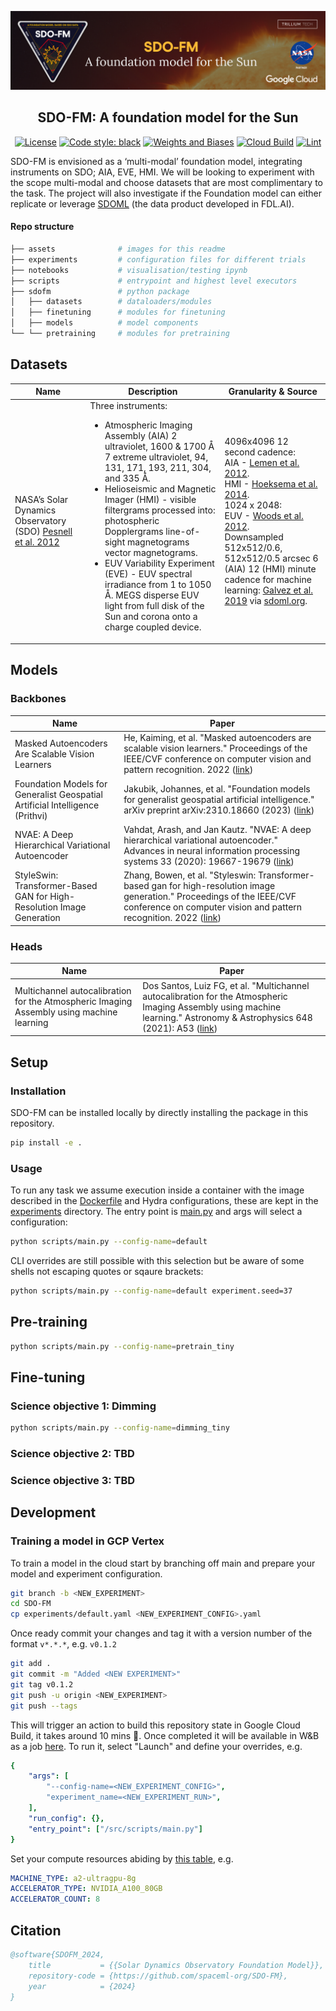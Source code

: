 [![SDOFM-Banner](assets/SDO-FM_Banner.png)](https://black.readthedocs.io/en/stable/)
<h2 align="center">SDO-FM: A foundation model for the Sun</h2>


<p align="center">
<a href="https://github.com/psf/black/blob/main/LICENSE"><img alt="License" src="https://img.shields.io/badge/licence-Anne%3F-8A2BE2.svg"></a>
<a href="https://github.com/psf/black"><img alt="Code style: black" src="https://img.shields.io/badge/code%20style-black-000000.svg"></a>
<a href="https://wandb.ai/fdlx/sdofm/"><img alt="Weights and Biases" src="https://img.shields.io/badge/Weights_&_Biases-FFCC33?style=flat&logo=WeightsAndBiases&logoColor=black"></a>
<a href="https://console.cloud.google.com/cloud-build/builds?project=sdo-fm-2024"><img alt="Cloud Build" src="https://img.shields.io/badge/cloud_build-blue.svg"></a>
<a href="https://github.com/spaceml-org/SDO-FM/actions/workflows/black.yml"><img alt="Lint" src="https://github.com/spaceml-org/SDO-FM/actions/workflows/black.yml/badge.svg?branch=main"></a>
</p>

SDO-FM is envisioned as a ‘multi-modal’ foundation model, integrating instruments on SDO; AIA, EVE, HMI. We will be looking to experiment with the scope multi-modal and choose datasets that are most complimentary to the task. The project will also investigate if the Foundation model can either replicate or leverage [SDOML](https://sdoml.org) (the data product developed in FDL.AI). 

#### Repo structure
```bash
├── assets              # images for this readme
├── experiments         # configuration files for different trials 
├── notebooks           # visualisation/testing ipynb
├── scripts             # entrypoint and highest level executors
├── sdofm               # python package
│   ├── datasets        # dataloaders/modules
│   ├── finetuning      # modules for finetuning
│   ├── models          # model components 
└── └── pretraining     # modules for pretraining
```

## Datasets

| Name 	| Description 	| Granularity & Source 	|
|---	|---	|---	|
|  NASA’s Solar Dynamics Observatory (SDO) [Pesnell et al. 2012](https://ui.adsabs.harvard.edu/link_gateway/2012SoPh..275....3P/doi:10.1007/s11207-011-9841-3)  | Three instruments:<br><ul><li>Atmospheric Imaging Assembly (AIA) 2 ultraviolet, 1600 & 1700 Å 7 extreme ultraviolet, 94, 131, 171, 193, 211, 304, and 335 Å.</li><li>Helioseismic and Magnetic Imager (HMI) - visible filtergrams processed into: photospheric Dopplergrams line-of-sight magnetograms vector magnetograms.</li><li>EUV Variability Experiment (EVE) - EUV spectral irradiance from 1 to 1050 Å. MEGS disperse EUV light from full disk of the Sun and corona onto a charge coupled device.</li></ul> | 4096x4096 12 second cadence:<br>AIA - [Lemen et al. 2012](https://ui.adsabs.harvard.edu/link_gateway/2012SoPh..275...17L/doi:10.1007/s11207-011-9776-8).<br>HMI - [Hoeksema et al. 2014](https://ui.adsabs.harvard.edu/link_gateway/2014SoPh..289.3483H/doi:10.1007/s11207-014-0516-8).<br>1024 x 2048: <br>EUV - [Woods et al. 2012](https://ui.adsabs.harvard.edu/link_gateway/2012SoPh..275..115W/doi:10.1007/s11207-009-9487-6).<br>Downsampled 512x512/0.6, 512x512/0.5 arcsec 6 (AIA) 12 (HMI) minute cadence for machine learning: [Galvez et al. 2019](https://iopscience.iop.org/article/10.3847/1538-4365/ab1005) via [sdoml.org](sdoml.org). |

## Models
### Backbones
| Name 	| Paper	|
|---	|---	|
| Masked Autoencoders Are Scalable Vision Learners 	| He, Kaiming, et al. "Masked autoencoders are scalable vision learners." Proceedings of the IEEE/CVF conference on computer vision and pattern recognition. 2022 ([link](https://openaccess.thecvf.com/content/CVPR2022/papers/He_Masked_Autoencoders_Are_Scalable_Vision_Learners_CVPR_2022_paper.pdf))	|
| Foundation Models for Generalist Geospatial Artificial Intelligence (Prithvi) 	| Jakubik, Johannes, et al. "Foundation models for generalist geospatial artificial intelligence." arXiv preprint arXiv:2310.18660 (2023) ([link](https://arxiv.org/pdf/2310.18660.pdf)) 	|
| NVAE: A Deep Hierarchical Variational Autoencoder 	| Vahdat, Arash, and Jan Kautz. "NVAE: A deep hierarchical variational autoencoder." Advances in neural information processing systems 33 (2020): 19667-19679 ([link](https://arxiv.org/abs/2007.03898))    |
| StyleSwin: Transformer-Based GAN for High-Resolution Image Generation | Zhang, Bowen, et al. "Styleswin: Transformer-based gan for high-resolution image generation." Proceedings of the IEEE/CVF conference on computer vision and pattern recognition. 2022 ([link](https://openaccess.thecvf.com/content/CVPR2022/html/Zhang_StyleSwin_Transformer-Based_GAN_for_High-Resolution_Image_Generation_CVPR_2022_paper.html)) |

### Heads
| Name 	| Paper	|
|---	|---	|
| Multichannel autocalibration for the Atmospheric Imaging Assembly using machine learning 	| Dos Santos, Luiz FG, et al. "Multichannel autocalibration for the Atmospheric Imaging Assembly using machine learning." Astronomy & Astrophysics 648 (2021): A53 ([link](https://www.aanda.org/articles/aa/full_html/2021/04/aa40051-20/aa40051-20.html)) 	|

## Setup
### Installation
SDO-FM can be installed locally by directly installing the package in this repository.
```bash
pip install -e .
```

### Usage
To run any task we assume execution inside a container with the image described in the [Dockerfile](Dockerfile) and Hydra configurations, these are kept in the [experiments](experiments) directory. The entry point is [main.py](scripts/main.py) and args will select a configuration:
```bash
python scripts/main.py --config-name=default
```
CLI overrides are still possible with this selection but be aware of some shells not escaping quotes or sqaure brackets:
```bash
python scripts/main.py --config-name=default experiment.seed=37
```

## Pre-training
```bash
python scripts/main.py --config-name=pretrain_tiny
```


## Fine-tuning
### Science objective 1: Dimming
```bash
python scripts/main.py --config-name=dimming_tiny
```
### Science objective 2: TBD
### Science objective 3: TBD


## Development
### Training a model in GCP Vertex
To train a model in the cloud start by branching off main and prepare your model and experiment configuration.
```bash
git branch -b <NEW_EXPERIMENT>
cd SDO-FM
cp experiments/default.yaml <NEW_EXPERIMENT_CONFIG>.yaml
```
Once ready commit your changes and tag it with a version number of the format `v*.*.*`, e.g. `v0.1.2`
```bash
git add .
git commit -m "Added <NEW EXPERIMENT>"
git tag v0.1.2
git push -u origin <NEW_EXPERIMENT>
git push --tags
```
This will trigger an action to build this repository state in Google Cloud Build, it takes around 10 mins :tea:. Once completed it will be available in W&B as a job [here](https://wandb.ai/fdlx/sdofm/jobs). To run it, select "Launch" and define your overrides, e.g.
```yaml
{
    "args": [
        "--config-name=<NEW_EXPERIMENT_CONFIG>",
        "experiment_name=<NEW_EXPERIMENT_RUN>",
    ],
    "run_config": {},
    "entry_point": ["/src/scripts/main.py"]
}
```
Set your compute resources abiding by [this table](https://cloud.google.com/vertex-ai/docs/training/configure-compute), e.g.
```yaml
MACHINE_TYPE: a2-ultragpu-8g
ACCELERATOR_TYPE: NVIDIA_A100_80GB
ACCELERATOR_COUNT: 8
```


## Citation 
```bib
@software{SDOFM_2024,
    title           = {{Solar Dynamics Observatory Foundation Model}},
    repository-code = {https://github.com/spaceml-org/SDO-FM},
    year            = {2024}
}
```
